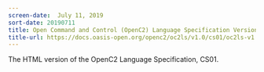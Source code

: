 ```yaml
---
screen-date:  July 11, 2019
sort-date: 20190711
title: Open Command and Control (OpenC2) Language Specification Version 1.0
title-url: https://docs.oasis-open.org/openc2/oc2ls/v1.0/cs01/oc2ls-v1.0-cs01.html
---
```


The HTML version of the OpenC2 Language Specification, CS01.